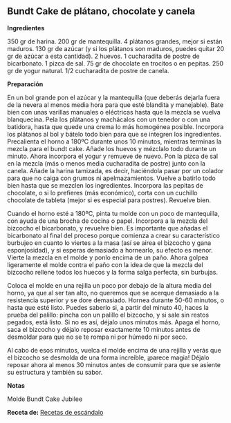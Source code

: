 ## Bundt Cake de plátano, chocolate y canela

**Ingredientes**

350 gr de harina.
200 gr de mantequilla.
4 plátanos grandes, mejor si están maduros.
130 gr de azúcar (y si los plátanos son maduros, puedes quitar 20 gr de azúcar a esta cantidad).
2 huevos.
1 cucharadita de postre de bicarbonato.
1 pizca de sal.
75 gr de chocolate en trocitos o en pepitas.
250 gr de yogur natural.
1/2 cucharadita de postre de canela.

**Preparación**

En un bol grande pon el azúcar y la mantequilla (que deberás dejarla fuera de la nevera al menos media hora para que esté blandita y manejable). Bate bien con unas varillas manuales o eléctricas hasta que la mezcla se vuelva blanquecina.
Pela los plátanos y machácalos con un tenedor o con una batidora, hasta que quede una crema lo más homogénea posible.
Incorpora los plátanos al bol y bátelo todo bien para que se integren los ingredientes.
Precalienta el horno a 180ºC durante unos 10 minutos, mientras terminas la mezcla para el bundt cake.
Añade los huevos y mézclalo todo durante un minuto.
Ahora incorpora el yogur y remueve de nuevo.
Pon la pizca de sal en la mezcla (más o menos media cucharadita de postre) junto con la canela.
Añade la harina tamizada, es decir, haciéndola pasar por un colador para que no caiga con grumos ni apelmazamientos. Vuelve a batirlo todo bien hasta que se mezclen los ingredientes.
Incorpora las pepitas de chocolate, o si lo prefieres (más económico), corta con un cuchillo chocolate de tableta (mejor si es especial para postres). Revuelve bien.

Cuando el horno esté a 180ºC, pinta tu molde con un poco de mantequilla, con ayuda de una brocha de cocina o papel.
Incorpora a la mezcla del bizcocho el bicarbonato, y revuelve bien. Es importante que añadas el bicarbonato al final del proceso porque comienza a crear su característico burbujeo en cuanto lo viertes a la masa (así se airea el bizcocho y gana esponjosidad), y si esperas demasiado a hornearlo, su efecto es menor.
Vierte la mezcla en el molde y ponlo encima de un paño. Ahora golpea ligeramente el molde contra el paño con la idea de que la mezcla del bizcocho rellene todos los huecos y la forma salga perfecta, sin burbujas.

Coloca el molde en una rejilla un poco por debajo de la altura media del horno, ya que al ser tan alto, no queremos que se acerque demasiado a la resistencia superior y se dore demasiado.
Hornea durante 50-60 minutos, o hasta que esté listo. Puedes saberlo si, a partir del minuto 40, haces la prueba del palillo: pincha con un palillo el bizcocho, y si sale sin restos pegados, está listo. Si no es así, déjalo unos minutos más.
Apaga el horno, saca el bizcocho y déjalo reposar exactamente 10 minutos antes de desmoldar para que no se te rompa ni por húmedo ni por seco.

Al cabo de esos minutos, vuelca el molde encima de una rejilla y verás que el bizcocho se desmolda de una forma increíble, ¡parece magia! Déjalo reposar ahora al menos 30 minutos antes de consumir para que se asiente su estructura y también su sabor.


**Notas**

Molde Bundt Cake Jubilee

**Receta de:** [Recetas de escándalo](http://www.recetasdeescandalo.com/bizcocho-casero-bundt-cake-de-platano-chocolate-y-canela/)